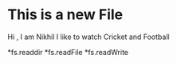 # This is a new File

Hi , I am Nikhil
I like to watch Cricket and Football

*fs.readdir
*fs.readFile
*fs.readWrite